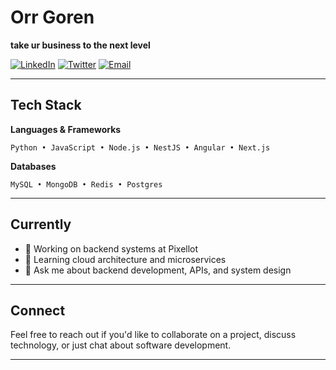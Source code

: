 # Orr Goren

**take ur business to the next level**

[![LinkedIn](https://img.shields.io/badge/LinkedIn-0077B5?style=flat&logo=linkedin&logoColor=white)](https://www.linkedin.com/in/orrgoren/)
[![Twitter](https://img.shields.io/badge/(Formerly%20Twitter)-000000?style=flat&logo=x&logoColor=white)](https://x.com/orrgoren)
[![Email](https://img.shields.io/badge/Email-D14836?style=flat&logo=gmail&logoColor=white)](mailto:orrgorenn@gmail.com)

---

## Tech Stack

**Languages & Frameworks**
```
Python • JavaScript • Node.js • NestJS • Angular • Next.js
```

**Databases**
```
MySQL • MongoDB • Redis • Postgres
```

---

## Currently

- 🔭 Working on backend systems at Pixellot
- 🌱 Learning cloud architecture and microservices
- 💬 Ask me about backend development, APIs, and system design

---

## Connect

Feel free to reach out if you'd like to collaborate on a project, discuss technology, or just chat about software development.

---
